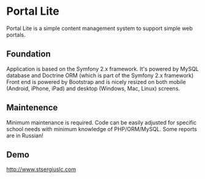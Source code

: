 # Portal Lite
Portal Lite is a simple content management system to support simple web portals.

## Foundation

Application is based on the Symfony 2.x framework.
It's powered by MySQL database and Doctrine ORM (which is part of the Symfony 2.x framework)
Front end is powered by Bootstrap and is nicely resized on both mobile (Android, iPhone, iPad) and desktop (Windows, Mac, Linux) screens.

## Maintenence

Minimum maintenance is required. Code can be easily adjusted for specific school needs with minimum knowledge of PHP/ORM/MySQL.
Some reports are in Russian!

## Demo

http://www.stsergiuslc.com
